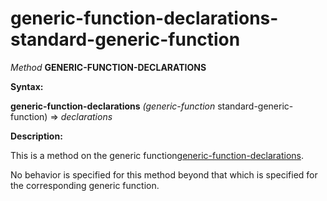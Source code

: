 generic-function-declarations-standard-generic-function
=======================================================

*Method* **GENERIC-FUNCTION-DECLARATIONS**

**Syntax:**

**generic-function-declarations** *(generic-function* standard-generic-function) => *declarations*

**Description:**

This is a method on the generic function[generic-function-declarations](generic-function-declarations.md).

No behavior is specified for this method beyond that which is specified for the corresponding generic function.

